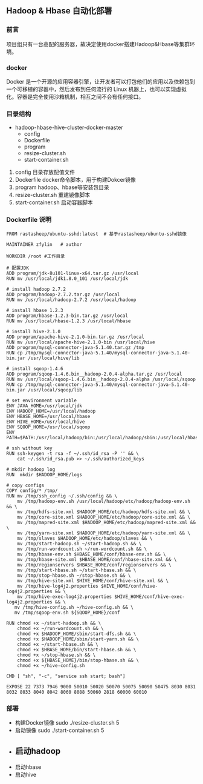 ## Hadoop & Hbase 自动化部署
### 前言
项目组只有一台高配的服务器，故决定使用docker搭建Hadoop&Hbase等集群环境。
### docker
Docker 是一个开源的应用容器引擎，让开发者可以打包他们的应用以及依赖包到一个可移植的容器中，然后发布到任何流行的 Linux 机器上，也可以实现虚拟化。容器是完全使用沙箱机制，相互之间不会有任何接口。
### 目录结构
- hadoop-hbase-hive-cluster-docker-master
    - config
    - Dockerfile
    - program
    - resize-cluster.sh
    - start-container.sh

1. config 目录存放配值文件
2. Dockerfile docker命令脚本，用于构建Dokcer镜像
3. program hadoop、hbase等安装包目录
4. resize-cluster.sh 重建镜像脚本
5. start-container.sh 启动容器脚本

### Dockerfile 说明
``` shell
FROM rastasheep/ubuntu-sshd:latest  # 基于rastasheep/ubuntu-sshd镜像

MAINTAINER zfylin   # author

WORKDIR /root #工作目录

# 配置JDK
ADD program/jdk-8u101-linux-x64.tar.gz /usr/local
RUN mv /usr/local/jdk1.8.0_101 /usr/local/jdk

# install hadoop 2.7.2
ADD program/hadoop-2.7.2.tar.gz /usr/local
RUN mv /usr/local/hadoop-2.7.2 /usr/local/hadoop

# install hbase 1.2.3 
ADD program/hbase-1.2.3-bin.tar.gz /usr/local
RUN mv /usr/local/hbase-1.2.3 /usr/local/hbase

# install hive-2.1.0
ADD program/apache-hive-2.1.0-bin.tar.gz /usr/local
RUN mv /usr/local/apache-hive-2.1.0-bin /usr/local/hive
ADD program/mysql-connector-java-5.1.40.tar.gz /tmp
RUN cp /tmp/mysql-connector-java-5.1.40/mysql-connector-java-5.1.40-bin.jar /usr/local/hive/lib

# install sqoop-1.4.6
ADD program/sqoop-1.4.6.bin__hadoop-2.0.4-alpha.tar.gz /usr/local
RUN mv /usr/local/sqoop-1.4.6.bin__hadoop-2.0.4-alpha /usr/local/sqoop
RUN cp /tmp/mysql-connector-java-5.1.40/mysql-connector-java-5.1.40-bin.jar /usr/local/sqoop/lib

# set environment variable
ENV JAVA_HOME=/usr/local/jdk
ENV HADOOP_HOME=/usr/local/hadoop
ENV HBASE_HOME=/usr/local/hbase
ENV HIVE_HOME=/usr/local/hive
ENV SQOOP_HOME=/usr/local/sqoop
ENV PATH=$PATH:/usr/local/hadoop/bin:/usr/local/hadoop/sbin:/usr/local/hbase/bin:/usr/local/hive/bin:/usr/local/sqoop/bin:/usr/local/jdk/bin

# ssh without key
RUN ssh-keygen -t rsa -f ~/.ssh/id_rsa -P '' && \
    cat ~/.ssh/id_rsa.pub >> ~/.ssh/authorized_keys

# mkdir hadoop log
RUN  mkdir $HADOOP_HOME/logs

# copy configs
COPY config/* /tmp/
RUN mv /tmp/ssh_config ~/.ssh/config && \
    mv /tmp/hadoop-env.sh /usr/local/hadoop/etc/hadoop/hadoop-env.sh && \
    mv /tmp/hdfs-site.xml $HADOOP_HOME/etc/hadoop/hdfs-site.xml && \
    mv /tmp/core-site.xml $HADOOP_HOME/etc/hadoop/core-site.xml && \
    mv /tmp/mapred-site.xml $HADOOP_HOME/etc/hadoop/mapred-site.xml && \
    mv /tmp/yarn-site.xml $HADOOP_HOME/etc/hadoop/yarn-site.xml && \
    mv /tmp/slaves $HADOOP_HOME/etc/hadoop/slaves && \
    mv /tmp/start-hadoop.sh ~/start-hadoop.sh && \
    mv /tmp/run-wordcount.sh ~/run-wordcount.sh && \
    mv /tmp/hbase-env.sh $HBASE_HOME/conf/hbase-env.sh && \
    mv /tmp/hbase-site.xml $HBASE_HOME/conf/hbase-site.xml && \
    mv /tmp/regionservers $HBASE_HOME/conf/regionservers && \
    mv /tmp/start-hbase.sh ~/start-hbase.sh && \
    mv /tmp/stop-hbase.sh ~/stop-hbase.sh && \
    mv /tmp/hive-site.xml $HIVE_HOME/conf/hive-site.xml && \
    mv /tmp/hive-log4j2.properties $HIVE_HOME/conf/hive-log4j2.properties && \
    mv /tmp/hive-exec-log4j2.properties $HIVE_HOME/conf/hive-exec-log4j2.properties && \
   mv /tmp/hive-config.sh ~/hive-config.sh && \
   mv /tmp/sqoop-env.sh ${SQOOP_HOME}/conf

RUN chmod +x ~/start-hadoop.sh && \
    chmod +x ~/run-wordcount.sh && \
    chmod +x $HADOOP_HOME/sbin/start-dfs.sh && \
    chmod +x $HADOOP_HOME/sbin/start-yarn.sh && \
    chmod +x ~/start-hbase.sh && \
    chmod +x $HBASE_HOME/bin/start-hbase.sh && \
    chmod +x ~/stop-hbase.sh && \
    chmod +x ${HBASE_HOME}/bin/stop-hbase.sh && \
    chmod +x ~/hive-config.sh

CMD [ "sh", "-c", "service ssh start; bash"]

EXPOSE 22 7373 7946 9000 50010 50020 50070 50075 50090 50475 8030 8031 8032 8033 8040 8042 8060 8088 50060 2818 60000 60010
```
### 部署
- 构建Docker镜像
    sudo ./resize-cluster.sh 5
- 启动镜像
   sudo  ./start-container.sh 5
- 启动hadoop
    - 
- 启动hbase
- 启动hive


